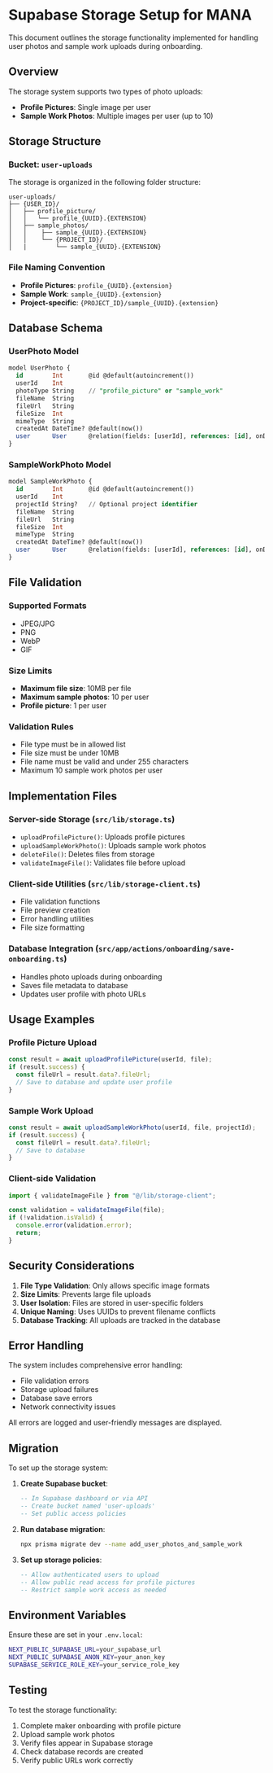 # Supabase Storage Setup for MANA

This document outlines the storage functionality implemented for handling user photos and sample work uploads during onboarding.

## Overview

The storage system supports two types of photo uploads:

- **Profile Pictures**: Single image per user
- **Sample Work Photos**: Multiple images per user (up to 10)

## Storage Structure

### Bucket: `user-uploads`

The storage is organized in the following folder structure:

```
user-uploads/
├── {USER_ID}/
│   ├── profile_picture/
│   │   └── profile_{UUID}.{EXTENSION}
│   ├── sample_photos/
│   │    ├── sample_{UUID}.{EXTENSION}
│   │    └── {PROJECT_ID}/
│   |        └── sample_{UUID}.{EXTENSION}

```

### File Naming Convention

- **Profile Pictures**: `profile_{UUID}.{extension}`
- **Sample Work**: `sample_{UUID}.{extension}`
- **Project-specific**: `{PROJECT_ID}/sample_{UUID}.{extension}`

## Database Schema

### UserPhoto Model

```sql
model UserPhoto {
  id        Int       @id @default(autoincrement())
  userId    Int
  photoType String    // "profile_picture" or "sample_work"
  fileName  String
  fileUrl   String
  fileSize  Int
  mimeType  String
  createdAt DateTime? @default(now())
  user      User      @relation(fields: [userId], references: [id], onDelete: Cascade)
}
```

### SampleWorkPhoto Model

```sql
model SampleWorkPhoto {
  id        Int       @id @default(autoincrement())
  userId    Int
  projectId String?   // Optional project identifier
  fileName  String
  fileUrl   String
  fileSize  Int
  mimeType  String
  createdAt DateTime? @default(now())
  user      User      @relation(fields: [userId], references: [id], onDelete: Cascade)
}
```

## File Validation

### Supported Formats

- JPEG/JPG
- PNG
- WebP
- GIF

### Size Limits

- **Maximum file size**: 10MB per file
- **Maximum sample photos**: 10 per user
- **Profile picture**: 1 per user

### Validation Rules

- File type must be in allowed list
- File size must be under 10MB
- File name must be valid and under 255 characters
- Maximum 10 sample work photos per user

## Implementation Files

### Server-side Storage (`src/lib/storage.ts`)

- `uploadProfilePicture()`: Uploads profile pictures
- `uploadSampleWorkPhoto()`: Uploads sample work photos
- `deleteFile()`: Deletes files from storage
- `validateImageFile()`: Validates file before upload

### Client-side Utilities (`src/lib/storage-client.ts`)

- File validation functions
- File preview creation
- Error handling utilities
- File size formatting

### Database Integration (`src/app/actions/onboarding/save-onboarding.ts`)

- Handles photo uploads during onboarding
- Saves file metadata to database
- Updates user profile with photo URLs

## Usage Examples

### Profile Picture Upload

```typescript
const result = await uploadProfilePicture(userId, file);
if (result.success) {
  const fileUrl = result.data?.fileUrl;
  // Save to database and update user profile
}
```

### Sample Work Upload

```typescript
const result = await uploadSampleWorkPhoto(userId, file, projectId);
if (result.success) {
  const fileUrl = result.data?.fileUrl;
  // Save to database
}
```

### Client-side Validation

```typescript
import { validateImageFile } from "@/lib/storage-client";

const validation = validateImageFile(file);
if (!validation.isValid) {
  console.error(validation.error);
  return;
}
```

## Security Considerations

1. **File Type Validation**: Only allows specific image formats
2. **Size Limits**: Prevents large file uploads
3. **User Isolation**: Files are stored in user-specific folders
4. **Unique Naming**: Uses UUIDs to prevent filename conflicts
5. **Database Tracking**: All uploads are tracked in the database

## Error Handling

The system includes comprehensive error handling:

- File validation errors
- Storage upload failures
- Database save errors
- Network connectivity issues

All errors are logged and user-friendly messages are displayed.

## Migration

To set up the storage system:

1. **Create Supabase bucket**:

   ```sql
   -- In Supabase dashboard or via API
   -- Create bucket named 'user-uploads'
   -- Set public access policies
   ```

2. **Run database migration**:

   ```bash
   npx prisma migrate dev --name add_user_photos_and_sample_work
   ```

3. **Set up storage policies**:
   ```sql
   -- Allow authenticated users to upload
   -- Allow public read access for profile pictures
   -- Restrict sample work access as needed
   ```

## Environment Variables

Ensure these are set in your `.env.local`:

```bash
NEXT_PUBLIC_SUPABASE_URL=your_supabase_url
NEXT_PUBLIC_SUPABASE_ANON_KEY=your_anon_key
SUPABASE_SERVICE_ROLE_KEY=your_service_role_key
```

## Testing

To test the storage functionality:

1. Complete maker onboarding with profile picture
2. Upload sample work photos
3. Verify files appear in Supabase storage
4. Check database records are created
5. Verify public URLs work correctly

